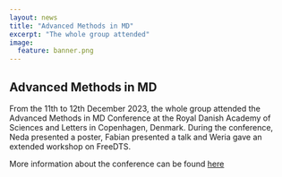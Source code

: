 ```yaml
---
layout: news
title: "Advanced Methods in MD"
excerpt: "The whole group attended" 
image:
  feature: banner.png
---
```


## Advanced Methods in MD

From the 11th to 12th December 2023, the whole group attended the Advanced Methods in MD Conference at the Royal Danish Academy of Sciences and Letters in Copenhagen, Denmark. During the conference, Neda presented a poster, Fabian presented a talk and Weria gave an extended workshop on FreeDTS.

More information about the conference can be found [here](https://mdmeeting2023.wordpress.com/)
